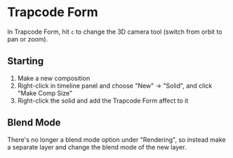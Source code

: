 # Trapcode Form

In Trapcode Form, hit `c` to change the 3D camera tool (switch from orbit to pan or zoom).

## Starting

1. Make a new composition
2. Right-click in timeline panel and choose "New" -> "Solid", and click "Make Comp Size"
3. Right-click the solid and add the Trapcode Form affect to it

## Blend Mode

There's no longer a blend mode option under "Rendering", so instead make a separate layer and change the blend mode of the new layer.

